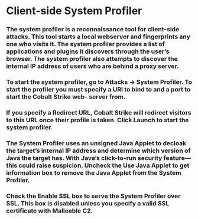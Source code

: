 # Client-side System Profiler

### The system profiler is a reconnaissance tool for client-side attacks. This tool starts a local webserver and fingerprints any one who visits it. The system profiler provides a list of applications and plugins it discovers through the user’s browser. The system profiler also attempts to discover the internal IP address of users who are behind a proxy server.

### To start the system profiler, go to Attacks -> System Profiler. To start the profiler you must specify a URI to bind to and a port to start the Cobalt Strike web- server from.

### If you specify a Redirect URL, Cobalt Strike will redirect visitors to this URL once their profile is taken. Click Launch to start the system profiler.

### The System Profiler uses an unsigned Java Applet to decloak the target’s internal IP address and determine which version of Java the target has. With Java’s click-to-run security feature— this could raise suspicion. Uncheck the Use Java Applet to get information box to remove the Java Applet from the System Profiler.

### Check the Enable SSL box to serve the System Profiler over SSL. This box is disabled unless you specify a valid SSL certificate with Malleable C2. 

